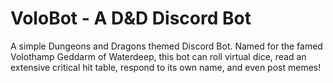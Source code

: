 # VoloBot - A D&D Discord Bot

A simple Dungeons and Dragons themed Discord Bot. Named for the famed Volothamp Geddarm of Waterdeep, this bot can roll virtual dice, read an extensive critical hit table, respond to its own name, and even post memes!
